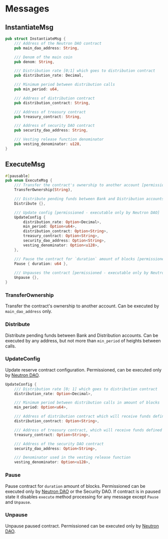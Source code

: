 # Messages

## InstantiateMsg
```rust
pub struct InstantiateMsg {
    /// Address of the Neutron DAO contract
    pub main_dao_address: String,

    /// Denom of the main coin
    pub denom: String,

    /// Distribution rate [0;1] which goes to distribution contract
    pub distribution_rate: Decimal,

    /// Minimum period between distribution calls
    pub min_period: u64,

    /// Address of distribution contract
    pub distribution_contract: String,

    /// Address of treasury contract
    pub treasury_contract: String,

    /// Address of security DAO contract
    pub security_dao_address: String,

    /// Vesting release function denominator
    pub vesting_denominator: u128,
}
```

## ExecuteMsg
```rust
#[pausable]
pub enum ExecuteMsg {
    /// Transfer the contract's ownership to another account [permissioned - executable only by Neutron DAO]
    TransferOwnership(String),

    /// Distribute pending funds between Bank and Distribution accounts [permissionless]
    Distribute {},

    /// Update config [permissioned - executable only by Neutron DAO]
    UpdateConfig {
        distribution_rate: Option<Decimal>,
        min_period: Option<u64>,
        distribution_contract: Option<String>,
        treasury_contract: Option<String>,
        security_dao_address: Option<String>,
        vesting_denominator: Option<u128>,
    },

    /// Pause the contract for `duration` amount of blocks [permissioned - executable only by Neutron DAO or the Security DAO]
    Pause { duration: u64 },
    
    /// Unpauses the contract [permissioned - executable only by Neutron DAO]
    Unpause {},
}
```

### TransferOwnership 

Transfer the contract's ownership to another account. Can be executed by `main_dao_address` only.


### Distribute

Distribute pending funds between Bank and Distribution accounts. Can be executed by any address, but not more than `min_period` of heights between calls.

### UpdateConfig

Update reserve contract configuration. Permissioned, can be executed only by [Neutron DAO](/docs/neutron/dao/overview.md#neutron-dao).

```rust
UpdateConfig {
    /// Distribution rate [0; 1] which goes to distribution contract
    distribution_rate: Option<Decimal>,

    /// Minimum period between distribution calls in amount of blocks
    min_period: Option<u64>,

    /// Address of distribution contract which will receive funds defined by distribution_rate %
    distribution_contract: Option<String>,

    /// Address of treasury contract, which will receive funds defined by 100-distribution_rate %
    treasury_contract: Option<String>,

    /// Address of the security DAO contract
    security_dao_address: Option<String>,

    /// Denominator used in the vesting release function
    vesting_denominator: Option<u128>,
```

### Pause

Pause contract for `duration` amount of blocks. Permissioned can be executed only by [Neutron DAO](/docs/neutron/dao/overview.md#neutron-dao) or the Security DAO. If contract is in paused state it disables `execute` method processing for any message except `Pause` and `Unpause`.

### Unpause

Unpause paused contract. Permissioned can be executed only by [Neutron DAO](/docs/neutron/dao/overview.md#neutron-dao).
